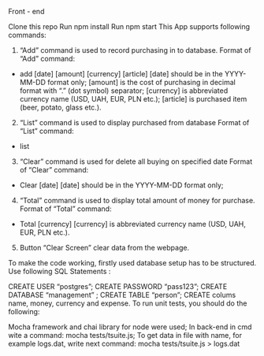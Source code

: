 Front - end

Clone this repo
Run npm install
Run npm start
This App supports following commands:

1) “Add” command is used to record purchasing in to database. 
  Format of “Add” command:
- add [date] [amount] [currency] [article]
  [date] should be in the YYYY-MM-DD format only;
  [amount] is the cost of purchasing in decimal format with “.” (dot symbol) separator;
  [currency] is abbreviated currency name (USD, UAH, EUR, PLN etc.);
  [article] is purchased item (beer, potato, glass etc.).

2) “List” command is used to display purchased from database
  Format of “List” command:
- list

3) “Clear” command is used for delete all buying on specified date
  Format of “Clear” command:
- Clear [date]
  [date] should be in the YYYY-MM-DD format only;

4) “Total” command is used to display total amount of money for purchase.
  Format of “Total” command:
- Total [currency]
  [currency] is abbreviated currency name (USD, UAH, EUR, PLN etc.).

5) Button “Clear Screen” clear data from the webpage.

To make the code working, firstly used database setup has to be structured.
Use following SQL Statements :

CREATE USER “postgres”;
CREATE PASSWORD “pass123”;
CREATE DATABASE “management” ;
CREATE TABLE “person”;
CREATE colums name, money, currency and expense.
To run unit tests, you should do the following:

Mocha framework and chai library for node were used;
In back-end in cmd wite a command: mocha tests/tsuite.js;
To get data in file with name, for example logs.dat, write next command: mocha tests/tsuite.js > logs.dat
